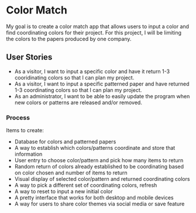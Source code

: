 # Color Match
My goal is to create a color match app that allows users to input a color and find coordinating colors for their project.  For this project, I will be limiting the colors to the papers produced by one company.  

## User Stories
* As a visitor, I want to input a specific color and have it return 1-3 cooridinating colors so that I can plan my project.
* As a visitor, I want to input a specific patterned paper and have returned 1-3 coordinating colors so that I can plan my project.
* As an administrator, I want to be able to easily update the program when new colors or patterns are released and/or removed.

### Process
Items to create: 
* Database for colors and patterned papers
* A way to establish which colors/patterns coordinate and store that information 
* User entry to choose color/pattern and pick how many items to return
* Random return of colors already established to be coordinating based on color chosen and number of items to return
* Visual display of selected color/pattern and returned coordinating colors
* A way to pick a different set of coordinating colors, refresh
* A way to reset to input a new initial color
* A pretty interface that works for both desktop and mobile devices
* A way for users to share color themes via social media or save feature


